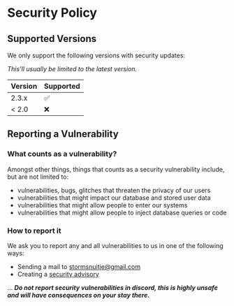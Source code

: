 # Security Policy

## Supported Versions

We only support the following versions with security updates:

*This'll usually be limited to the latest version.*

| Version | Supported          |
| ------- | ------------------ |
| 2.3.x   | :white_check_mark: |
| < 2.0   | :x:                |

## Reporting a Vulnerability

### What counts as a vulnerability?
Amongst other things, things that counts as a security vulnerability include, but are not limited to:
- vulnerabilities, bugs, glitches that threaten the privacy of our users
- vulnerabilities that might impact our database and stored user data
- vulnerabilities that might allow people to enter our systems
- vulnerabilities that might allow people to inject database queries or code

### How to report it
We ask you to report any and all vulnerabilities to us in one of the following ways:
- Sending a mail to [stormsnuitje@gmail.com](mailto:stormsnuitje@gmail.com)
- Creating a [security advisory](https://github.com/BlueAtomic/pingernos/security/advisories/new)

... ***Do not report security vulnerabilities in discord, this is highly unsafe and will have consequences on your stay there.***


